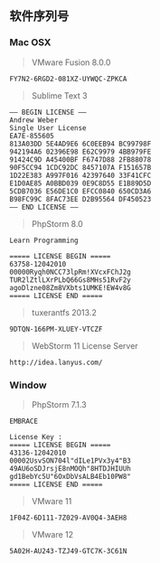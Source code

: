 ﻿## 软件序列号  
  
### Mac OSX  
  
> VMware Fusion 8.0.0  
  
```  
FY7N2-6RGD2-081XZ-UYWQC-ZPKCA  
```  
  
> Sublime Text 3  
  
```  
—– BEGIN LICENSE —–  
Andrew Weber  
Single User License  
EA7E-855605  
813A03DD 5E4AD9E6 6C0EEB94 BC99798F  
942194A6 02396E98 E62C9979 4BB979FE  
91424C9D A45400BF F6747D88 2FB88078  
90F5CC94 1CDC92DC 8457107A F151657B  
1D22E383 A997F016 42397640 33F41CFC  
E1D0AE85 A0BBD039 0E9C8D55 E1B89D5D  
5CDB7036 E56DE1C0 EFCC0840 650CD3A6  
B98FC99C 8FAC73EE D2B95564 DF450523  
—— END LICENSE ——  
```  
  
> PhpStorm 8.0  
  
```  
Learn Programming  
  
===== LICENSE BEGIN =====  
63758-12042010  
00000Ryqh0NCC73lpRm!XVcxFChJ2g  
TUR2lZtlLXrPLbQ66Gs8MHs51RvF2y  
agoDlzne08Zm8VXbts1UMKE!EW4v8G  
===== LICENSE END =====  
```  
  
> tuxerantfs 2013.2  
  
```  
9DTQN-166PM-XLUEY-VTCZF  
```  
  
> WebStorm 11 License Server

```
http://idea.lanyus.com/
```

### Window  
  
> PhpStorm 7.1.3  
  
```  
EMBRACE  
  
License Key :  
===== LICENSE BEGIN =====  
43136-12042010  
00002UsvSON704l"dILe1PVx3y4"B3  
49AU6oSDJrsjE8nMOQh"8HTDJHIUUh  
gd1BebYc5U"6OxDbVsALB4Eb10PW8"  
===== LICENSE END =====  
```  
  
> VMware 11  
  
```  
1F04Z-6D111-7Z029-AV0Q4-3AEH8  
```  
  
> VMware 12

```
5A02H-AU243-TZJ49-GTC7K-3C61N  
```